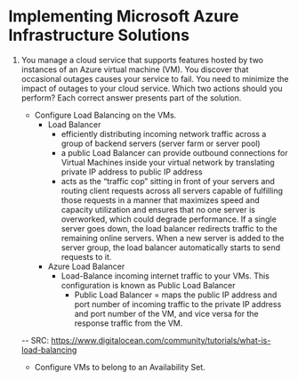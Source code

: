 # Implementing Microsoft Azure Infrastructure Solutions

1. You manage a cloud service that supports features hosted by two instances of an Azure virtual machine (VM). 
    You discover that occasional outages causes your service to fail.
    You need to minimize the impact of outages to your cloud service.
    Which two actions should you perform? Each correct answer presents part of the solution.
    + Configure Load Balancing on the VMs.
        - Load Balancer
            * efficiently distributing incoming network traffic across a group of backend servers (server farm or server pool)
            * a public Load Balancer can provide outbound connections for Virtual Machines inside your virtual network by translating private IP address to public IP address
            * acts as the “traffic cop” sitting in front of your servers and routing client requests across all servers capable of fulfilling those requests in a manner that maximizes speed and capacity utilization and ensures that no one server is overworked, which could degrade performance. If a single server goes down, the load balancer redirects traffic to the remaining online servers. When a new server is added to the server group, the load balancer automatically starts to send requests to it.
        - Azure Load Balancer
            * Load-Balance incoming internet traffic to your VMs. This configuration is known as Public Load Balancer
                - Public Load Balancer =  maps the public IP address and port number of incoming traffic to the private IP address and port number of the VM, and vice versa for the response traffic from the VM.
    
    -- SRC: https://www.digitalocean.com/community/tutorials/what-is-load-balancing
            
        
    + Configure VMs to belong to an Availability Set.
    
